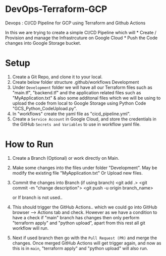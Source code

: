 # DevOps-Terraform-GCP
Devops : CI/CD Pipeline for GCP using Terraform and Github Actions 


In this we are trying to create a simple CI/CD Pipeline which will
    * Create / Provision and manage the Infrastrcuture on Google Cloud
    * Push the Code changes into Google Storage bucket.


# Setup
1. Create a Git Repo, and clone it to your local.
2. Create below folder structure
    .github/workflows
    Development
        <all terraform and application related files.>
3. Under `Development` folder we will have all our Terraform files such as "main.tf", "backend.tf" and the application related files such as "MyApplication.txt" & also some additonal files which we will be using to upload the code from local to Google Storage using Python Code "GCS_Python_CodeUpload.py".
4. In "workflows" create the yaml file as "cicd_pipeline.yml".
5. Create a `Service Account` in Google Cloud, and store the credentials in the GitHub `Secrets and Variables` to use in workflow yaml file.



# How to Run
1. Create a Branch (Optional) or work directly on Main.
2. Make some changes into the files under folder "Development".
    May be modify the existing file "MyApplication.txt" 
    Or
    Upload new files.
3. Commit the changes into Branch (if using branch)
        <git status>
        <git add .>
        <git commit -m "change description">
        <git push -u origin branch_name>

    or
    If branch is not used..
        <git push origin master>

4. This should trigger the GitHub Actions.. which we could go into GitHub browser --> Actions tab and check.
    However as we have a condition to have a check if "main" branch has changes then only perform "terraform apply" and "python upload", apart from this rest all git workflow will run.

5. Next if used branch then go with the `Pull Request (PR)` and merge the changes. Once merged GitHub Actions will get trigger again, and now as this is in `main`, "terraform apply" and "python upload" will also run.


